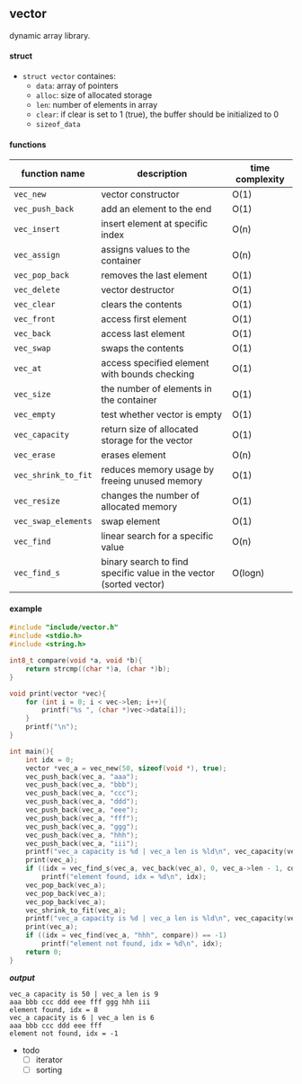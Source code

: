 
## vector
dynamic array library.

#### struct
* `struct vector` containes:
    * `data`: array of pointers  
    * `alloc`: size of allocated storage
    * `len`: number of elements in array
    * `clear`: if clear is set to 1 (true), the buffer should be initialized to 0
    * `sizeof_data`

#### functions

| function name          | description                         | time complexity  |
| ---------------------- | -------------------------------     | ---------------- |
| `vec_new`              | vector constructor                  | O(1)             |
| `vec_push_back`        | add an element to the end           | O(1)             |
| `vec_insert`           | insert element at specific index    | O(n)             |
| `vec_assign`           | assigns values to the container     | O(n)             |
| `vec_pop_back`         | removes the last element            | O(1)             |
| `vec_delete`           | vector destructor                   | O(1)             |
| `vec_clear`            | clears the contents                 | O(1)             |
| `vec_front`            | access first element                | O(1)             |
| `vec_back`             | access last element                 | O(1)             |
| `vec_swap`             | swaps the contents                  | O(1)             |
| `vec_at`               | access specified element with bounds checking| O(1)             |
| `vec_size`             | the number of elements in the container  | O(1)             |
| `vec_empty`            | test whether vector is empty        | O(1)             |
| `vec_capacity`         | return size of allocated storage for the vector | O(1)             |
| `vec_erase`            | erases element                      | O(n)             |
| `vec_shrink_to_fit`    | reduces memory usage by freeing unused memory | O(1)             |
| `vec_resize`           | changes the number of allocated memory | O(1)             |
| `vec_swap_elements`    | swap element                        | O(1)             |
| `vec_find`             | linear search for a specific value          | O(n)             |
| `vec_find_s`           | binary search to find specific value in the vector (sorted vector)| O(logn)|


#### example

```C
#include "include/vector.h"
#include <stdio.h>
#include <string.h>

int8_t compare(void *a, void *b){
    return strcmp((char *)a, (char *)b);
}

void print(vector *vec){
    for (int i = 0; i < vec->len; i++){
        printf("%s ", (char *)vec->data[i]);
    }
    printf("\n");
}

int main(){
    int idx = 0;
    vector *vec_a = vec_new(50, sizeof(void *), true);
    vec_push_back(vec_a, "aaa");
    vec_push_back(vec_a, "bbb");
    vec_push_back(vec_a, "ccc");
    vec_push_back(vec_a, "ddd");
    vec_push_back(vec_a, "eee");
    vec_push_back(vec_a, "fff");
    vec_push_back(vec_a, "ggg");
    vec_push_back(vec_a, "hhh");
    vec_push_back(vec_a, "iii");
    printf("vec_a capacity is %d | vec_a len is %ld\n", vec_capacity(vec_a), vec_size(vec_a));
    print(vec_a);
    if ((idx = vec_find_s(vec_a, vec_back(vec_a), 0, vec_a->len - 1, compare)) != -1)
        printf("element found, idx = %d\n", idx);
    vec_pop_back(vec_a);
    vec_pop_back(vec_a);
    vec_pop_back(vec_a);
    vec_shrink_to_fit(vec_a);
    printf("vec_a capacity is %d | vec_a len is %ld\n", vec_capacity(vec_a), vec_size(vec_a));
    print(vec_a);
    if ((idx = vec_find(vec_a, "hhh", compare)) == -1)
        printf("element not found, idx = %d\n", idx);
    return 0;
}

```
***output***
```
vec_a capacity is 50 | vec_a len is 9
aaa bbb ccc ddd eee fff ggg hhh iii
element found, idx = 8
vec_a capacity is 6 | vec_a len is 6
aaa bbb ccc ddd eee fff
element not found, idx = -1
```
- todo
    - [ ] iterator
    - [ ] sorting

